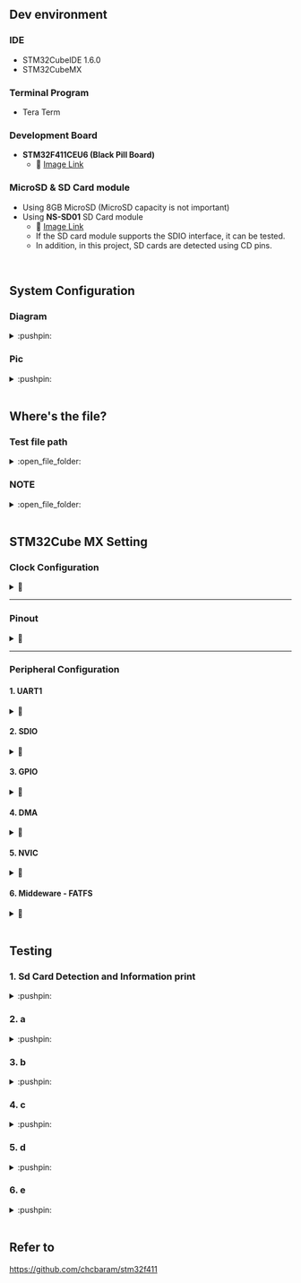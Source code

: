 ## Dev environment<br>
### IDE
* STM32CubeIDE 1.6.0 <br>
* STM32CubeMX <br>

### Terminal Program
* Tera Term <br>

### Development Board
* **STM32F411CEU6 (Black Pill Board)** <br>
  + :pushpin: [Image Link](https://www.google.com/search?q=STM32F411CEU6+Black+Pill&source=lnms&tbm=isch&sa=X&ved=2ahUKEwjZgOijwuj2AhWEe94KHVSECOsQ_AUoAXoECAIQAw&biw=1366&bih=695&dpr=1)<br>
  
### MicroSD & SD Card module 
* Using 8GB MicroSD   (MicroSD capacity is not important)
* Using **NS-SD01** SD Card module 
  + :pushpin: [Image Link](https://nulsom.com/portfolio/ns-sd01_kr/)<br>
  + If the SD card module supports the SDIO interface, it can be tested.
  + In addition, in this project, SD cards are detected using CD pins.
  
<br>


## System Configuration<br>
### Diagram
<details>
  <summary>:pushpin:</summary><br>
<div markdown="1">
 <br>
<img src="https://user-images.githubusercontent.com/70312248/160398187-fc8c693d-bd9a-480a-bfae-05104bdede01.png" width="1000" height="400"/> 
<br><br>
</div>		
</details>

### Pic
<details>
  <summary>:pushpin:</summary><br>
<div markdown="1">
 <br>
  <p align="center">
<img src="https://user-images.githubusercontent.com/70312248/160399052-0920d21e-822b-4273-8fd8-c85caca2ac08.png" width="400" height="300"/> 
</p>
<br><br>
</div>		
</details>



<br>


## Where's the file?<br>
### Test file path
<details>
  <summary>:open_file_folder:</summary><br>
  apSDCardTest 함수에서 제공하는 테스트 외에 다양한 테스트를 원할 경우 <strong> NOTE </strong>를 참고하세요. <br><br>
  <b> stm32f411ceu6_fw_module → src → ap → ap.c →void apSDCardTest(void){...} </b> <br>
<div markdown="1">
 <br>
<img src="https://user-images.githubusercontent.com/70312248/160386463-f11051c5-ace4-4a29-b451-8554b4d86eb2.png" width="350" height="350"/> 
<br><br>
</div>		
</details>

### NOTE  
<details>
<summary>:open_file_folder:</summary><br>
   STM32에서 제공하는 FatFS 라이브러리의 API를 이용하면 SD Card 내에 FAT32 파일 시스템 구조 기반의 File 제어 (생성/W/R/삭제/이동/변경 등..)가 아주 쉽게 가능해집니다.
   이를 참조하여 추가적인 테스트를 하시는 것을 추천합니다. <br><br>
  <b> stm32f411ceu6_fw_module → src → lib → FatFs → src → ff.h / ff.c </b> <br>
<div markdown="1">
<br>
<img src="https://user-images.githubusercontent.com/70312248/160384410-b2ef6da0-30ea-4cfe-b636-e7e3a2bff3ac.png" width="900" height="850"/> 
</div>		
</details>


<br>


## STM32Cube MX Setting<br>
### Clock Configuration
<details>
<summary>📌</summary><br> 
<div markdown="1">
<img src="https://user-images.githubusercontent.com/70312248/160401801-273d9fa9-4093-44ee-af39-6bb46ed37f52.png" width="1180" height="900"/> <br>
<br><br>
</div>
</details>


<hr/>

### Pinout<br>
<details>
<summary>📌</summary><br>  
<div markdown="1">
  <p align="center">
<img src="https://user-images.githubusercontent.com/70312248/160402063-85014d81-f34e-427f-bc57-0566f15d0777.png" width="800" height="700"/> <br>
  </p>
<br><br>
</div>
</details>

<hr/>

### Peripheral Configuration<br>
#### 1. UART1

<details>
<summary>📌</summary><br>
• You can change parameter settings in uart.c <br><br>
<div markdown="1">
<img src="https://user-images.githubusercontent.com/70312248/160402633-56a78521-7b07-4a0c-9a59-8e083e8607a3.png" width="1000" height="800"/>
<br><br>
</div>
</details>


#### 2. SDIO

<details>
<summary>📌</summary><br>
<div markdown="1">
<img src="https://user-images.githubusercontent.com/70312248/160402880-97229693-11d0-4f35-9959-96125fa9746c.png" width="1000" height="800"/>
<br><br>
</div>
</details>


#### 3. GPIO
<details>
<summary>📌</summary><br> 
• SD Card Protocol에서 SDIO로 interface할 때 CD Pin은 필요없습니다. 이는  단지 SD Card 모듈에서 지원해주는 Pin입니다. SD 카드가 꽂히면(Detected), CD Pin은 <b>High → Low</b>로 동작합니다.  <br><br>
<div markdown="1">
<img src="https://user-images.githubusercontent.com/70312248/160403251-0f112dcd-e8fe-4e8b-8304-f30705099461.png" width="1000" height="800"/> 
<br><br>
</div>
</details>



#### 4. DMA
<details>
<summary>📌</summary><br>  
<div markdown="1">
  • <b> USART1 DMA Request Setting </b> <br>
   &nbsp;&nbsp;&nbsp;&nbsp;&nbsp;-&nbsp;[USART1_RX]&nbsp;:&nbsp;&nbsp;Mode → <b>Circular</b> <br>
   &nbsp;&nbsp;&nbsp;&nbsp;&nbsp;-&nbsp;[USART1_TX]&nbsp;:&nbsp;&nbsp;Mode → <b>Normal</b> (All Default) <br>
  <br>
  • <b> SDIO DMA Request Setting </b> <br>
   &nbsp;&nbsp;&nbsp;&nbsp;&nbsp;-&nbsp;[SDIO_RX]&nbsp;:&nbsp;&nbsp;All Default <br>
   &nbsp;&nbsp;&nbsp;&nbsp;&nbsp;-&nbsp;[SDIO_TX]&nbsp;:&nbsp;&nbsp;All Default <br>
  <br><br>
<img src="https://user-images.githubusercontent.com/70312248/160404638-6a264645-1f7f-4b07-a70e-f29ed1226ae5.png" width="1000" height="800"/> 
<br><br>
</div>
</details>


#### 5. NVIC
<details>
<summary>📌</summary><br>  
<div markdown="1">
<img src="https://user-images.githubusercontent.com/70312248/160405151-1796c670-cc28-450e-8a2d-f00c9401ad32.png" width="1000" height="800"/> 
<br><br>
</div>
</details>


#### 6. Middeware - FATFS
<details>
<summary>📌</summary><br>  
<div markdown="1">
• 직접 FATFS 파일 시스템을 포팅하였습니다. 
</div>
</details>



<br>


##  Testing<br>
### 1.  Sd Card Detection and Information print
<details>
  <summary>:pushpin:</summary><br>
<div markdown="1">
 <br>
<img src="https://user-images.githubusercontent.com/70312248/160411780-dad0e296-969f-4faf-9593-89a0cc842baf.png" width="1300" height="750"/> 
<br><br>
</div>		
</details>

### 2.  a
<details>
  <summary>:pushpin:</summary><br>
<div markdown="1">
 <br>
<img src="https://user-images.githubusercontent.com/70312248/160412185-48078a05-6e51-40d0-a333-8cb10c92b53b.png" width="1300" height="750"/> 
<br><br>
</div>		
</details>



### 3.  b
<details>
  <summary>:pushpin:</summary><br>
<div markdown="1">
 <br>
• SD Card root directory current state <br><br>
<img src="https://user-images.githubusercontent.com/70312248/160413609-552fc1e4-586c-4115-8094-360147da70dd.png" width="700" height="400"/> 
<br>

<p align="center">
<img src="https://user-images.githubusercontent.com/70312248/160412539-3544aea2-b594-4892-a461-e4534497d9ab.png" width="1300" height="750"/> 
</p> <br>

  
  
<br>
</div>		
</details>

### 4.  c
<details>
  <summary>:pushpin:</summary><br>
<div markdown="1">
 <br>
  • SD Card root directory current state <br><br>
<img src="https://user-images.githubusercontent.com/70312248/160413609-552fc1e4-586c-4115-8094-360147da70dd.png" width="700" height="400"/> 
<br>
<img src="https://user-images.githubusercontent.com/70312248/160414219-39524921-67cf-4559-aa5b-10948806d4de.png" width="1300" height="750"/> 
<br><br>
</div>		
</details>

### 5.  d
<details>
  <summary>:pushpin:</summary><br>
<div markdown="1">
 <br>
<img src="https://user-images.githubusercontent.com/70312248/160414412-e0edba11-a419-4eab-bb59-d74ffe97b947.png" width="1300" height="750"/> 
<br><br>
• SD Card root directory current state <br><br>
<img src="https://user-images.githubusercontent.com/70312248/160414642-9778f312-0019-4ae9-9218-e4f04f17b14b.png" width="700" height="400"/> 
<br><br><br>
• Test C again <br><br> 
<img src="https://user-images.githubusercontent.com/70312248/160415153-dafdf85c-7637-4dae-83f8-6183740c6a74.png" width="1300" height="750"/> 
<br><br><br>
• HelloWorld.csv <br><br> 
<img src="https://user-images.githubusercontent.com/70312248/160416575-ddac45d0-9ae2-4357-acd9-82d23a1bc152.png" width="1000" height="550"/> 
  <br><br> 
</div>		
</details>

### 6.  e
<details>
  <summary>:pushpin:</summary><br>
<div markdown="1">
 <br>
<img src="https://user-images.githubusercontent.com/70312248/160416935-69f1774c-1fb3-42cb-ad90-c6c8f2f2a6fc.png" width="1300" height="750"/> 
<br><br>
• SD Card root directory current state <br><br>
<img src="https://user-images.githubusercontent.com/70312248/160417171-35900daf-f0c3-4ccd-b318-c20585d47bc8.png" width="700" height="400"/> 
<br><br>
</div>		
</details>


<br>


## Refer to<br>
https://github.com/chcbaram/stm32f411


